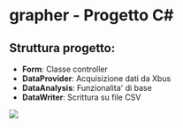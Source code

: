 # grapher - Progetto C#

## Struttura progetto:

- **Form**: Classe controller
- **DataProvider**: Acquisizione dati da Xbus
- **DataAnalysis**: Funzionalita' di base
- **DataWriter**: Scrittura su file CSV

![](http://imgur.com/download/knpfQXy)
